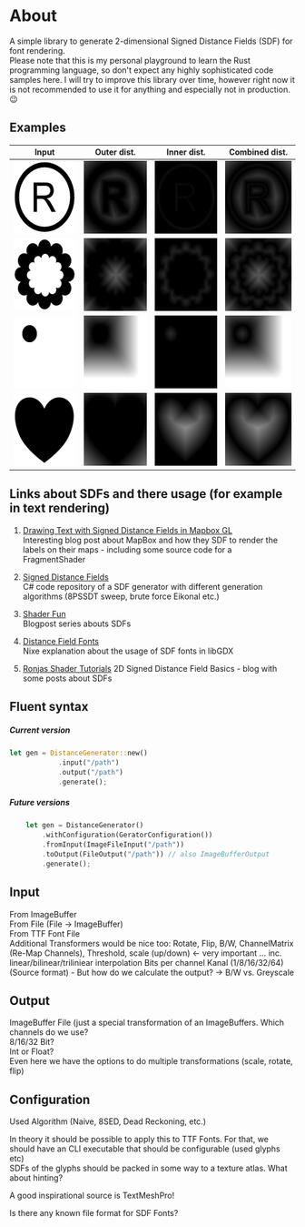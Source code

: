 # About

A simple library to generate 2-dimensional Signed Distance Fields (SDF) for font rendering.  
Please note that this is my personal playground to learn the Rust programming language, so don't expect any highly 
sophisticated code samples here. I will try to improve this library over time, however right now it is not recommended
to use it for anything and especially not in production.  😉

## Examples

| Input | Outer dist. | Inner dist. | Combined dist.
| --- | --- | --- | --- |  
| <img alt="input image 1" src="assets/example_1_rgba_512x512.png" width="128" height="128" /> | <img alt="outer distance 1" src="output/odf_example_1_512x512.png" width="128" height="128" /> | <img alt="inner distance 1" src="output/idf_example_1_512x512.png" width="128" height="128" /> | <img alt="combined distance 1" src="output/cdf_example_1_512x512.png" width="128" height="128" /> 
| <img alt="input image 2" src="assets/example_2_rgba_512x512.png" width="128" height="128" /> | <img alt="outer distance 2" src="output/odf_example_2_512x512.png" width="128" height="128" /> | <img alt="inner distance 2" src="output/idf_example_2_512x512.png" width="128" height="128" /> | <img alt="combined distance 2" src="output/cdf_example_2_512x512.png" width="128" height="128" />
| <img alt="input image 3" src="assets/example_3_rgba_512x512.png" width="128" height="128" /> | <img alt="outer distance 3" src="output/odf_example_3_512x512.png" width="128" height="128" /> | <img alt="inner distance 3" src="output/idf_example_3_512x512.png" width="128" height="128" /> | <img alt="combined distance 3" src="output/cdf_example_3_512x512.png" width="128" height="128" />
| <img alt="input image 4" src="assets/example_4_rgba_512x512.png" width="128" height="128" /> | <img alt="outer distance 4" src="output/odf_example_4_512x512.png" width="128" height="128" /> | <img alt="inner distance 4" src="output/idf_example_4_512x512.png" width="128" height="128" /> | <img alt="combined distance 4" src="output/cdf_example_4_512x512.png" width="128" height="128" />


## Links about SDFs and there usage (for example in text rendering) 

1) [Drawing Text with Signed Distance Fields in Mapbox GL](https://blog.mapbox.com/drawing-text-with-signed-distance-fields-in-mapbox-gl-b0933af6f817)  
Interesting blog post about MapBox and how they SDF to render the labels on their maps - 
including some source code for a FragmentShader

1) [Signed Distance Fields](https://github.com/chriscummings100/signeddistancefields/blob/master/Assets/SignedDistanceFields/SignedDistanceFieldGenerator.cs)  
C# code repository of a SDF generator with different generation algorithms 
(8PSSDT sweep, brute force Eikonal etc.)

1) [Shader Fun](https://shaderfun.com/)  
Blogpost series abouts SDFs

1) [Distance Field Fonts](https://github.com/libgdx/libgdx/wiki/Distance-field-fonts)  
Nixe explanation about the usage of SDF fonts in libGDX  

1) [Ronjas Shader Tutorials](https://www.ronja-tutorials.com/2018/11/10/2d-sdf-basics.html)
2D Signed Distance Field Basics - blog with some posts about SDFs

## Fluent syntax

##### Current version
```rust
let gen = DistanceGenerator::new()
            .input("/path")
            .output("/path")
            .generate();
```

##### Future versions

```rust
    let gen = DistanceGenerator()
        .withConfiguration(GeratorConfiguration())
        .fromInput(ImageFileInput("/path"))
        .toOutput(FileOutput("/path")) // also ImageBufferOutput
        .generate();
```

## Input
From ImageBuffer  
From File (File -> ImageBuffer)  
From TTF Font File  
Additional Transformers would be nice too:
Rotate, Flip, B/W, ChannelMatrix (Re-Map Channels), Threshold,
scale (up/down) <- very important ... inc. linear/bilinear/triliniear interpolation
Bits per channel Kanal (1/8/16/32/64) (Source format) - 
But how do we calculate the output? ->  B/W vs. Greyscale

## Output  
ImageBuffer
File (just a special transformation of an ImageBuffers. Which channels do we use?   
8/16/32 Bit?  
Int or Float?  
Even here we have the options to do multiple transformations (scale, rotate, flip)  


## Configuration  
Used Algorithm (Naive, 8SED, Dead Reckoning, etc.)

In theory it should be possible to apply this to TTF Fonts. For that, we should have an CLI executable
that should be configurable (used glyphs etc)  
SDFs of the glyphs should be packed in some way to a texture atlas. What about hinting?

A good inspirational source is TextMeshPro!

Is there any known file format for SDF Fonts?
